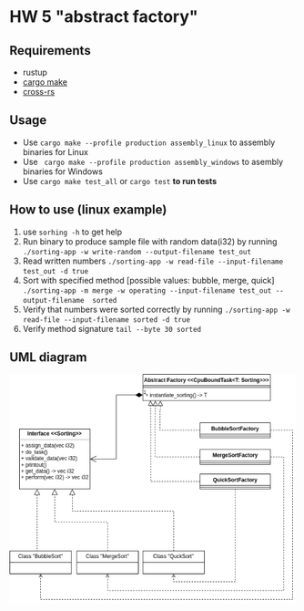 # HW 5 "abstract factory"

## Requirements

* rustup
* [cargo make]( https://github.com/sagiegurari/cargo-make )
* [cross-rs]( https://github.com/cross-rs/cross )

## Usage

- Use ``cargo make --profile production assembly_linux`` to assembly binaries for Linux
- Use `` cargo make --profile production assembly_windows`` to asembly binaries for Windows
- Use ``cargo make test_all`` or ``cargo test`` **to run tests**

## How to use (linux example)
1. use ``sorhing -h`` to get help
2. Run binary to produce sample file with random data(i32) by running `` ./sorting-app -w write-random --output-filename test_out``
3. Read written numbers ``./sorting-app -w read-file --input-filename test_out -d true``
4. Sort with specified method [possible values: bubble, merge, quick] ``./sorting-app -m merge -w operating --input-filename test_out --output-filename  sorted``
5. Verify that numbers were sorted correctly by running ``./sorting-app -w read-file --input-filename sorted -d true``
6. Verify method signature ``tail --byte 30 sorted``

## UML diagram

![](https://github.com/Kerosin3/Programming-architecture-and-patterns/blob/cargo-make/homework5_abstract_factory/pics/hw5.png)

